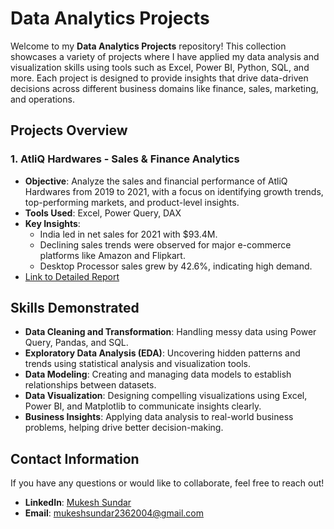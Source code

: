 # Data Analytics Projects 

Welcome to my **Data Analytics Projects** repository! This collection showcases a variety of projects where I have applied my data analysis and visualization skills using tools such as Excel, Power BI, Python, SQL, and more. Each project is designed to provide insights that drive data-driven decisions across different business domains like finance, sales, marketing, and operations.

## Projects Overview

### 1. **AtliQ Hardwares - Sales & Finance Analytics**
   - **Objective**: Analyze the sales and financial performance of AtliQ Hardwares from 2019 to 2021, with a focus on identifying growth trends, top-performing markets, and product-level insights.
   - **Tools Used**: Excel, Power Query, DAX
   - **Key Insights**: 
     - India led in net sales for 2021 with $93.4M.
     - Declining sales trends were observed for major e-commerce platforms like Amazon and Flipkart.
     - Desktop Processor sales grew by 42.6%, indicating high demand.
   - [Link to Detailed Report](https://github.com/mukeshsundar23/Data-Analytics-Projects/tree/b515d9a2354ed39f42ed9d000f5aebc56bf9c794/Excel%20Projects)

## Skills Demonstrated
- **Data Cleaning and Transformation**: Handling messy data using Power Query, Pandas, and SQL.
- **Exploratory Data Analysis (EDA)**: Uncovering hidden patterns and trends using statistical analysis and visualization tools.
- **Data Modeling**: Creating and managing data models to establish relationships between datasets.
- **Data Visualization**: Designing compelling visualizations using Excel, Power BI, and Matplotlib to communicate insights clearly.
- **Business Insights**: Applying data analysis to real-world business problems, helping drive better decision-making.

## Contact Information
If you have any questions or would like to collaborate, feel free to reach out!

- **LinkedIn**: [Mukesh Sundar](https://www.linkedin.com/in/mukeshsundarp/)
- **Email**: mukeshsundar2362004@gmail.com

